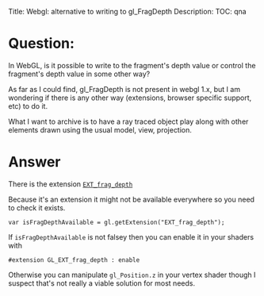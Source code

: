 Title: Webgl: alternative to writing to gl_FragDepth
Description:
TOC: qna

# Question:

In WebGL, is it possible to write to the fragment's depth value or control the fragment's depth value in some other way?

As far as I could find, gl_FragDepth is not present in webgl 1.x, but I am wondering if there is any other way (extensions, browser specific support, etc) to do it.

What I want to archive is to have a ray traced object play along with other elements drawn using the usual model, view, projection.

# Answer

There is the extension [`EXT_frag_depth`](http://www.khronos.org/registry/webgl/extensions/EXT_frag_depth/) 

Because it's an extension it might not be available everywhere so you need to check it exists.

    var isFragDepthAvailable = gl.getExtension("EXT_frag_depth");

If `isFragDepthAvailable` is not falsey then you can enable it in your shaders with

    #extension GL_EXT_frag_depth : enable

Otherwise you can manipulate `gl_Position.z` in your vertex shader though I suspect that's not really a viable solution for most needs.

